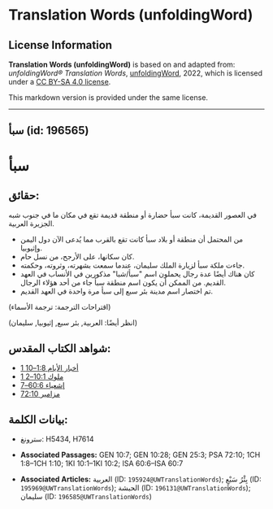 # Translation Words (unfoldingWord)

## License Information

**Translation Words (unfoldingWord)** is based on and adapted from: _unfoldingWord® Translation Words_, [unfoldingWord](https://unfoldingword.org/utw), 2022, which is licensed under a [CC BY-SA 4.0 license](https://creativecommons.org/licenses/by-sa/4.0/legalcode.en).

This markdown version is provided under the same license.



--------------------------------

## سبأ (id: 196565)

سبأ
===

حقائق:
------

في العصور القديمة، كانت سبأ حضارة أو منطقة قديمة تقع في مكان ما في جنوب شبه الجزيرة العربية.

* من المحتمل أن منطقة أو بلاد سبأ كانت تقع بالقرب مما يُدعى الآن دول اليمن وإثيوبيا.
* كان سكانها، على الأرجح، من نسل حام.
* جاءت ملكة سبأ لزيارة الملك سليمان، عندما سمعت بشهرته، وثروته، وحكمته.
* كان هناك أيضًا عدة رجال يحملون اسم "سبأ/شبا" مذكورين في الأنساب في العهد القديم. من الممكن أن يكون اسم منطقة سبأ جاء من أحد هؤلاء الرجال.
* تم اختصار اسم مدينة بئر سبع إلى سبأ مرة واحدة في العهد القديم.

(اقتراحات الترجمة: ترجمة الأسماء)

(انظر أيضًا: العربية, بئر سبع, إثيوبيا, سليمان)

شواهد الكتاب المقدس:
--------------------

* [1 أخبار الأيام 1:8–10](https://ref.ly/1Chr1:8-1Chr1:10)
* [1 ملوك 10:1–2](https://ref.ly/1Kgs10:1-1Kgs10:2)
* [إشعياء 60:6–7](https://ref.ly/Isa60:6-Isa60:7)
* [مزامير 72:10](https://ref.ly/Ps72:10)

بيانات الكلمة:
--------------

* سترونغ: H5434, H7614

* **Associated Passages:** GEN 10:7; GEN 10:28; GEN 25:3; PSA 72:10; 1CH 1:8–1CH 1:10; 1KI 10:1–1KI 10:2; ISA 60:6–ISA 60:7
* **Associated Articles:** العربية (ID: `195924@UWTranslationWords`); بِئْرُ سَبْعٍ (ID: `195969@UWTranslationWords`); الحبشة (ID: `196131@UWTranslationWords`); سليمان (ID: `196585@UWTranslationWords`)


